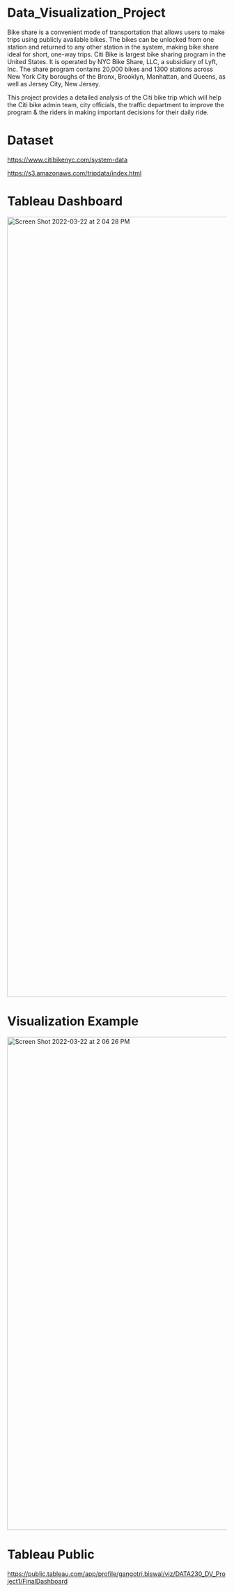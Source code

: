 # Data_Visualization_Project
Bike share is a convenient mode of transportation that allows users to make trips using publicly available bikes. The bikes can be unlocked from one station and returned to any other station in the system, making bike share ideal for short, one-way trips.
Citi Bike is largest bike sharing program in the United States. It is operated by NYC Bike Share, LLC, a subsidiary of Lyft, Inc.
The share program contains 20,000 bikes and 1300 stations across New York City boroughs of the Bronx, Brooklyn, Manhattan, and Queens, as well as Jersey City, New Jersey. 

This project provides a detailed analysis of the Citi bike trip which will help the Citi bike admin team, city officials, the traffic department to improve the program & the riders in making important decisions for their daily ride.

# Dataset

https://www.citibikenyc.com/system-data

https://s3.amazonaws.com/tripdata/index.html 

# Tableau Dashboard

<img width="1792" alt="Screen Shot 2022-03-22 at 2 04 28 PM" src="https://user-images.githubusercontent.com/78765097/159575823-f130c8ed-86df-463e-8599-78391294196c.png">

# Visualization Example

<img width="1133" alt="Screen Shot 2022-03-22 at 2 06 26 PM" src="https://user-images.githubusercontent.com/78765097/159576085-883a0640-c363-4e92-85bd-1d0f18e69029.png">

# Tableau Public
https://public.tableau.com/app/profile/gangotri.biswal/viz/DATA230_DV_Project1/FinalDashboard
